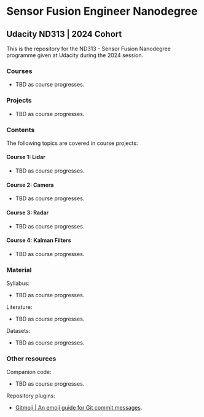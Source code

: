 # Sensor Fusion Engineer Nanodegree
## Udacity ND313 | 2024 Cohort
This is the repository for the ND313 - Sensor Fusion Nanodegree programme given at Udacity during the 2024 session.


### Courses
* TBD as course progresses.


### Projects
* TBD as course progresses.


### Contents
The following topics are covered in course projects:

#### Course 1: Lidar
* TBD as course progresses.

#### Course 2: Camera
* TBD as course progresses.

#### Course 3: Radar
* TBD as course progresses.

#### Course 4: Kalman Filters
* TBD as course progresses.


### Material
Syllabus:
* TBD as course progresses.

Literature:
* TBD as course progresses.

Datasets:
* TBD as course progresses.


### Other resources
Companion code:
* TBD as course progresses.

Repository plugins:
* [Gitmoji | An emoji guide for Git commit messages](https://gitmoji.dev).